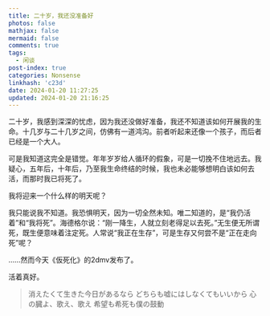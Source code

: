 ```yaml
---
title: 二十岁，我还没准备好
photos: false
mathjax: false
mermaid: false
comments: true
tags:
  - 闲谈
post-index: true
categories: Nonsense
linkhash: 'c23d'
date: 2024-01-20 11:27:25
updated: 2024-01-20 21:16:25
---
```


二十岁，我感到深深的忧虑，因为我还没做好准备，我还不知道该如何开展我的生命。十几岁与二十几岁之间，仿佛有一道鸿沟。前者听起来还像一个孩子，而后者已经是一个大人。

可是我知道这完全是错觉。年年岁岁给人循环的假象，可是一切挽不住地远去。我疑心，五年后，十年后，乃至我生命终结的时候，我也未必能够想明白该如何去活，而那时我已将死了。

我将迎来一个什么样的明天呢？

我只能说我不知道。我恐惧明天，因为一切全然未知。唯二知道的，是“我仍活着”和“我将死”。海德格尔说：“刚一降生，人就立刻老得足以去死。”无生便无所谓死，既生便意味着注定死。人常说“我正在生存”，可是生存又何尝不是“正在走向死”呢？

……然而今天《仮死化》的2dmv发布了。

活着真好。

 > 消えたくて生きた今日があるなら
 > どちらも嘘にはしなくてもいいから
 > 心の臓よ、歌え、歌え
 > 希望も希死も僕の鼓動